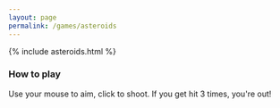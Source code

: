 ```yaml
---
layout: page
permalink: /games/asteroids
---
```


{% include asteroids.html %}

### How to play

Use your mouse to aim, click to shoot. If you get hit 3 times, you're out!